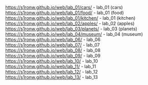 https://s1ronw.github.io/web/lab_01/cars/ - lab_01 (cars)
https://s1ronw.github.io/web/lab_01/food/ - lab_01 (food)
https://s1ronw.github.io/web/lab_01/kitchen/ - lab_01 (kitchen)
https://s1ronw.github.io/web/lab_02/apples/ - lab_02 (apples)
https://s1ronw.github.io/web/lab_03/planets/ - lab_03 (planets)
https://s1ronw.github.io/web/lab_04/museum/ - lab_04 (museum)
https://s1ronw.github.io/web/lab_06/ - lab_06
https://s1ronw.github.io/web/lab_07/ - lab_07
https://s1ronw.github.io/web/lab_08/ - lab_08
https://s1ronw.github.io/web/lab_09/ - lab_09
https://s1ronw.github.io/web/lab_10/ - lab_10
https://s1ronw.github.io/web/lab_11/ - lab_11
https://s1ronw.github.io/web/lab_12/ - lab_12
https://s1ronw.github.io/web/lab_13/ - lab_13
